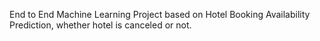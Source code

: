 End to End Machine Learning Project based on Hotel Booking Availability Prediction, whether hotel is canceled or not.